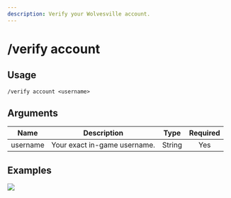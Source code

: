 ```yaml
---
description: Verify your Wolvesville account.
---
```


# /verify account

## Usage

```
/verify account <username>
```

## Arguments

| Name     | Description                  | Type   | Required |
| :------: | :--------------------------: | :----: | :------: |
| username | Your exact in-game username. | String | Yes      |

## Examples

![](https://forkman.vercel.app/_media/examples/verify/account-0.png)